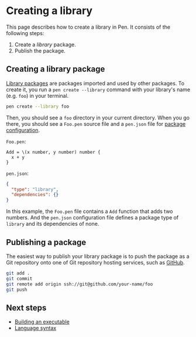 # Creating a library

This page describes how to create a library in Pen. It consists of the following steps:

1. Create a _library_ package.
1. Publish the package.

## Creating a library package

[Library packages](/references/language/packages.md#library-packages) are packages imported and used by other packages.
To create it, you run a `pen create --library` command with your library's name (e.g. `foo`) in your terminal.

```sh
pen create --library foo
```

Then, you should see a `foo` directory in your current directory. When you go there, you should see a `Foo.pen` source file and a `pen.json` file for [package configuration](/references/language/packages.md#package-configuration).

`Foo.pen`:

```pen
Add = \(x number, y number) number {
  x + y
}
```

`pen.json`:

```json
{
  "type": "library",
  "dependencies": {}
}
```

In this example, the `Foo.pen` file contains a `Add` function that adds two numbers. And the `pen.json` configuration file defines a package type of `library` and its dependencies of none.

## Publishing a package

The easiest way to publish your library package is to push the package as a Git repository onto one of Git repository hosting services, such as [GitHub](https:://github.com).

```sh
git add .
git commit
git remote add origin ssh://git@github.com/your-name/foo
git push
```

## Next steps

- [Building an executable](building-an-executable.md)
- [Language syntax](/references/language/syntax.md)
